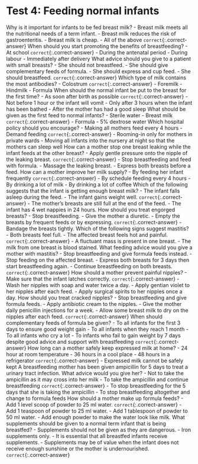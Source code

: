 

# Test 4: Feeding normal infants

Why is it important for infants to be fed breast milk?
	- Breast milk meets all the nutritional needs of a term infant.
	- Breast milk reduces the risk of gastroenteritis.
	- Breast milk is cheap.
	- All of the above `correct`{:.correct-answer}
When should you start promoting the benefits of breastfeeding?
	- At school `correct`{:.correct-answer}
	- During the antenatal period
	- During labour
	- Immediately after delivery
What advice should you give to a patient with small breasts?
	- She should not breastfeed.
	- She should give complementary feeds of formula.
	- She should express and cup feed.
	- She should breastfeed. `correct`{:.correct-answer}
Which type of milk contains the most antibodies?
	- Colostrum `correct`{:.correct-answer}
	- Foremilk
	- Hindmilk
	- Formula
When should the normal infant be put to the breast for the first time?
	- As soon after birth as possible `correct`{:.correct-answer}
	- Not before 1 hour or the infant will vomit
	- Only after 3 hours when the infant has been bathed
	- After the mother has had a good sleep
What should be given as the first feed to normal infants?
	- Sterile water
	- Breast milk `correct`{:.correct-answer}
	- Formula
	- 5% dextrose water
Which hospital policy should you encourage?
	- Making all mothers feed every 4 hours
	- Demand feeding `correct`{:.correct-answer}
	- Rooming-in only for mothers in private wards
	- Moving all infants into the nursery at night so that the mothers can sleep well
How can a mother stop one breast leaking while the infant feeds at the other breast?
	- Apply gentle pressure onto the nipple of the leaking breast. `correct`{:.correct-answer}
	- Stop breastfeeding and feed with formula.
	- Massage the leaking breast.
	- Express both breasts before a feed.
How can a mother improve her milk supply?
	- By feeding her infant frequently `correct`{:.correct-answer}
	- By schedule feeding every 4 hours
	- By drinking a lot of milk
	- By drinking a lot of coffee
Which of the following suggests that the infant is getting enough breast milk?
	- The infant falls asleep during the feed.
	- The infant gains weight well. `correct`{:.correct-answer}
	- The mother’s breasts are still full at the end of the feed.
	- The infant has 4 wet nappies in 24 hours.
How should you treat engorged breasts?
	- Stop breastfeeding.
	- Give the mother a diuretic.
	- Empty the breasts by frequent feeds or by expressing. `correct`{:.correct-answer}
	- Bandage the breasts tightly.
Which of the following signs suggest mastitis?
	- Both breasts feel full.
	- The affected breast feels hot and painful. `correct`{:.correct-answer}
	- A fluctuant mass is present in one breast.
	- The milk from one breast is blood stained.
What feeding advice would you give a mother with mastitis?
	- Stop breastfeeding and give formula feeds instead.
	- Stop feeding on the affected breast.
	- Express both breasts for 3 days then start breastfeeding again.
	- Continue breastfeeding on both breasts. `correct`{:.correct-answer}
How should a mother prevent painful nipples?
	- Make sure that the infant latches correctly. `correct`{:.correct-answer}
	- Wash her nipples with soap and water twice a day.
	- Apply gentian violet to her nipples after each feed.
	- Apply surgical spirits to her nipples once a day.
How should you treat cracked nipples?
	- Stop breastfeeding and give formula feeds.
	- Apply antibiotic cream to the nipples.
	- Give the mother daily penicillin injections for a week.
	- Allow some breast milk to dry on the nipples after each feed. `correct`{:.correct-answer}
When should complementary feeds of formula be given?
	- To all infants for the first 3 days to ensure good weight gain
	- To all infants when they reach 1 month
	- To all infants who cry a lot
	- To infants who fail to gain weight by 7 days despite good advice and support with breastfeeding `correct`{:.correct-answer}
How long can a mother safely keep expressed milk at home?
	- 24 hour at room temperature
	- 36 hours in a cool place
	- 48 hours in a refrigerator `correct`{:.correct-answer}
	- Expressed milk cannot be safely kept
A breastfeeding mother has been given ampicillin for 5 days to treat a urinary tract infection. What advice would you give her?
	- Not to take the ampicillin as it may cross into her milk
	- To take the ampicillin and continue breastfeeding `correct`{:.correct-answer}
	- To stop breastfeeding for the 5 days that she is taking the ampicillin
	- To stop breastfeeding altogether and change to formula feeds
How should a mother make up formula feeds?
	- Add 1 level scoop of powder to 25 ml water. `correct`{:.correct-answer}
	- Add 1 teaspoon of powder to 25 ml water.
	- Add 1 tablespoon of powder to 50 ml water.
	- Add enough powder to make the water look like milk.
What supplements should be given to a normal term infant that is being breastfed?
	- Supplements should not be given as they are dangerous.
	- Iron supplements only.
	- It is essential that all breastfed infants receive supplements.
	- Supplements may be of value when the infant does not receive enough sunshine or the mother is undernourished. `correct`{:.correct-answer}
